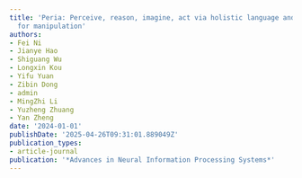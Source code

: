 ```yaml
---
title: 'Peria: Perceive, reason, imagine, act via holistic language and vision planning
  for manipulation'
authors:
- Fei Ni
- Jianye Hao
- Shiguang Wu
- Longxin Kou
- Yifu Yuan
- Zibin Dong
- admin
- MingZhi Li
- Yuzheng Zhuang
- Yan Zheng
date: '2024-01-01'
publishDate: '2025-04-26T09:31:01.889049Z'
publication_types:
- article-journal
publication: '*Advances in Neural Information Processing Systems*'
---
```

